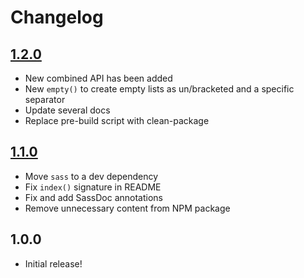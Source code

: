# Changelog

[//]: # (>>   The order of list items should be: Critical/Fixes, New, Update, Remove, Underpinnings   <<)
[//]: # (>>   ## [UNRELEASED]https://github.com/roydukkey/sass-module-list/compare/v1.2.0...master   <<)

## [1.2.0](https://github.com/roydukkey/sass-module-list/compare/v1.1.0...v.1.2.0)

* New combined API has been added
* New `empty()` to create empty lists as un/bracketed and a specific separator
* Update several docs
* Replace pre-build script with clean-package

## [1.1.0](https://github.com/roydukkey/sass-module-list/compare/v1.0.0...v1.1.0)

* Move `sass` to a dev dependency
* Fix `index()` signature in README
* Fix and add SassDoc annotations
* Remove unnecessary content from NPM package

## 1.0.0

* Initial release!
